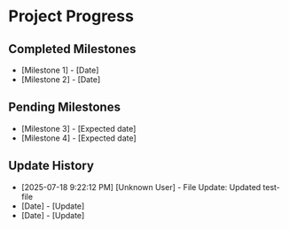 # Project Progress

## Completed Milestones
- [Milestone 1] - [Date]
- [Milestone 2] - [Date]

## Pending Milestones
- [Milestone 3] - [Expected date]
- [Milestone 4] - [Expected date]

## Update History

- [2025-07-18 9:22:12 PM] [Unknown User] - File Update: Updated test-file
- [Date] - [Update]
- [Date] - [Update]
